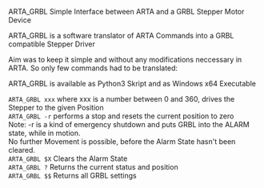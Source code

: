 ARTA_GRBL
Simple Interface between ARTA and a GRBL Stepper Motor Device

ARTA_GRBL is a software translator of ARTA Commands into a GRBL compatible Stepper Driver

Aim was to keep it simple and without any modifications neccessary in ARTA.
So only few commands had to be translated:

ARTA_GRBL is available as Python3 Skript and as Windows x64 Executable

<code>ARTA_GRBL xxx</code> where xxx is a number between 0 and 360, drives the Stepper to the given Position <br>
<code>ARTA_GRBL -r</code>  performs a stop and resets the current position to zero<br>
        Note: -r is a kind of emergency shutdown and puts GRBL into the ALARM state, while in motion.<br>
        No further Movement is possible, before the Alarm State hasn't been cleared. <br>
<code>ARTA_GRBL $X</code>  Clears the Alarm State<br>
<code>ARTA_GRBL ?</code>   Returns the current status and position<br>
<code>ARTA_GRBL $$</code>  Returns all GRBL settings<br>

